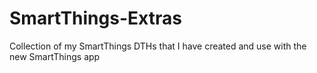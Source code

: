 # SmartThings-Extras

Collection of my SmartThings DTHs that I have created and use with the new SmartThings app
